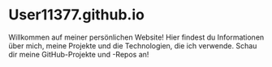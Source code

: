 # User11377.github.io
Willkommen auf meiner persönlichen Website! Hier findest du Informationen über mich, meine Projekte und die Technologien, die ich verwende. Schau dir meine GitHub-Projekte und -Repos an!

